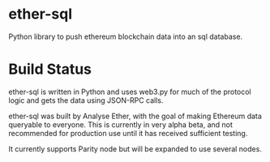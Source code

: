 # ether-sql
Python library to push ethereum blockchain data into an sql database. 

# Build Status

ether-sql is written in Python and uses web3.py for much of the protocol logic and gets the data using JSON-RPC calls.

ether-sql was built by Analyse Ether, with the goal of making Ethereum data queryable to everyone. This is currently in very alpha beta, and not recommended for production use until it has received sufficient testing.

It currently supports Parity node but will be expanded to use several nodes.
